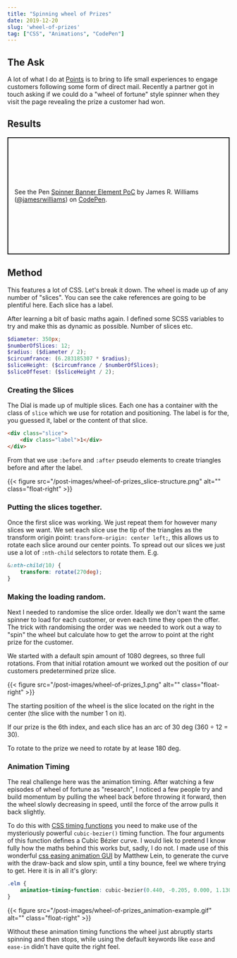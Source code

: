 ```yaml
---
title: "Spinning wheel of Prizes"
date: 2019-12-20
slug: 'wheel-of-prizes'
tag: ["CSS", "Animations", "CodePen"]
---
```


## The Ask

A lot of what I do at <a href="https://points.com">Points</a> is to bring to life small experiences to engage customers following some form of direct mail. Recently a partner got in touch asking if we could do a "wheel of fortune" style spinner when they visit the page revealing the prize a customer had won.

## Results

<p class="codepen" data-height="400" data-theme-id="default" data-default-tab="result" data-user="jamesrwilliams" data-slug-hash="LYExEmY" style="height: 265px; box-sizing: border-box; display: flex; align-items: center; justify-content: center; border: 2px solid; margin: 1em 0; padding: 1em;" data-pen-title="Spinner Banner Element PoC">
  <span>See the Pen <a href="https://codepen.io/jamesrwilliams/pen/LYExEmY">
  Spinner Banner Element PoC</a> by James R. Williams (<a href="https://codepen.io/jamesrwilliams">@jamesrwilliams</a>)
  on <a href="https://codepen.io">CodePen</a>.</span>
</p>
<script async src="https://static.codepen.io/assets/embed/ei.js"></script>

## Method

This features a lot of CSS. Let's break it down. The wheel is made up of any number of "slices". You can see the cake references are going to be plentiful here. Each slice has a label.

After learning a bit of basic maths again. I defined some SCSS variables to try and make this as dynamic as possible. Number of slices etc.

 ```scss
$diameter: 350px;
$numberOfSlices: 12;
$radius: ($diameter / 2);
$circumfrance: (6.283185307 * $radius);
$sliceHeight: ($circumfrance / $numberOfSlices);
$sliceOffeset: ($sliceHeight / 2); 
```

### Creating the Slices

The Dial is made up of multiple slices. Each one has a container with the class of `slice` which we use for rotation and positioning. The label is for the, you guessed it, label or the content of that slice.

```html
<div class="slice">
    <div class="label">1</div>
</div>
```

From that we use `:before` and `:after` pseudo elements to create triangles before and after the label.

{{< figure src="/post-images/wheel-of-prizes_slice-structure.png" alt="" class="float-right" >}}


### Putting the slices together.

Once the first slice was working. We just repeat them for however many slices we want. We set each slice use the tip of the triangles as the transform origin point: `transform-origin: center left;`, this allows us to rotate each slice around our center points. To spread out our slices we just use a lot of `:nth-child` selectors to rotate them. E.g.

```scss
&:nth-child(10) {
    transform: rotate(270deg);
}
```

### Making the loading random.

Next I needed to randomise the slice order. Ideally we don't want the same spinner to load for each customer, or even each time they open the offer. The trick with randomising the order was we needed to work out a way to "spin" the wheel but calculate how to get the arrow to point at the right prize for the customer. 

We started with a default spin amount of 1080 degrees, so three full rotations. From that initial rotation amount we worked out the position of our customers predetermined prize slice.

{{< figure src="/post-images/wheel-of-prizes_1.png" alt="" class="float-right" >}}

The starting position of the wheel is the slice located on the right in the center (the slice with the number 1 on it). 

If our prize is the 6th index, and each slice has an arc of 30 deg (360 &divide; 12 = 30).

To rotate to the prize we need to rotate by at lease 180 deg.

### Animation Timing

The real challenge here was the animation timing. After watching a few episodes of wheel of fortune as "research", I noticed a few people try and build momentum by pulling the wheel back before throwing it forward, then the wheel slowly decreasing in speed, until the force of the arrow pulls it back slightly.

To do this with [CSS timing functions](https://developer.mozilla.org/en-US/docs/Web/CSS/timing-function) you need to make use of the mysteriously powerful `cubic-bezier()` timing function. The four arguments of this function defines a Cubic Bézier curve. I would liek to pretend I know fully how the maths behind this works but, sadly, I do not. I made use of this wonderful [css easing animation GUI](https://matthewlein.com/tools/ceaser) by Matthew Lein, to generate the curve with the draw-back and slow spin, until a tiny bounce, feel we where trying to get. Here it is in all it's glory:

```css
.elm {
    animation-timing-function: cubic-bezier(0.440, -0.205, 0.000, 1.130);
}
```

{{< figure src="/post-images/wheel-of-prizes_animation-example.gif" alt="" class="float-right" >}}

Without these animation timing functions the wheel just abruptly starts spinning and then stops, while using the default keywords like `ease` and `ease-in` didn't have quite the right feel.




